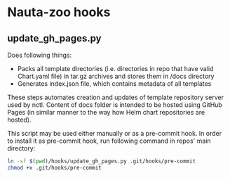 # Nauta-zoo hooks


## update_gh_pages.py

Does following things:
- Packs all template directories (i.e. directories in repo that have valid Chart.yaml file)
  in tar.gz archives and stores them in /docs directory
- Generates index.json file, which contains metadata of all templates

These steps automates creation and updates of template repository server used by nctl.
Content of docs folder is intended to be hosted using GitHub Pages
(in similar manner to the way how Helm chart repositories are hosted).


This script may be used either manually or as a pre-commit hook.
In order to install it as pre-commit hook, run following command in repos' main directory:
```bash
ln -sf $(pwd)/hooks/update_gh_pages.py .git/hooks/pre-commit
chmod +x .git/hooks/pre-commit
```